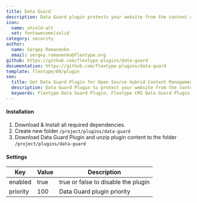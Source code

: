 ```yaml
---
title: Data Guard
description: Data Guard plugin protects your website from the content copying.
icon:
  name: shield-alt
  set: fontawesome|solid
category: security
author:
  name: Sergey Romanenko
  email: sergey.romanenko@flextype.org
github: https://github.com/flextype-plugins/data-guard
documentation: https://github.com/flextype-plugins/data-guard
template: flextype/09/plugin
seo:
  title: Get Data Guard Plugin for Open Source Hybrid Content Management System | Flextype
  description: Data Guard Plugin to protect your website from the content copying in Open Source Hybrid Content Management System
  keywords: Flextype Data Guard Plugin, Flextype CMS Data Guard Plugin, Headless CMS Data Guard Plugin, Download Flat File CMS Data Guard Plugin, Download Flat File Content Management System Data Guard Plugin, Download PHP CMS Data Guard Plugin, Data Guard Plugin, Plugin, Data Guard, Content, Management, System, PHP, CMS
---
```


#### Installation

1. Download & Install all required dependencies.
2. Create new folder `/project/plugins/data-guard`
3. Download Data Guard Plugin and unzip plugin content to the folder `/project/plugins/data-guard`

#### Settings

| Key | Value | Description |
|---|---|---|
| enabled | true | true or false to disable the plugin |
| priority | 100 | Data Guard plugin priority |
